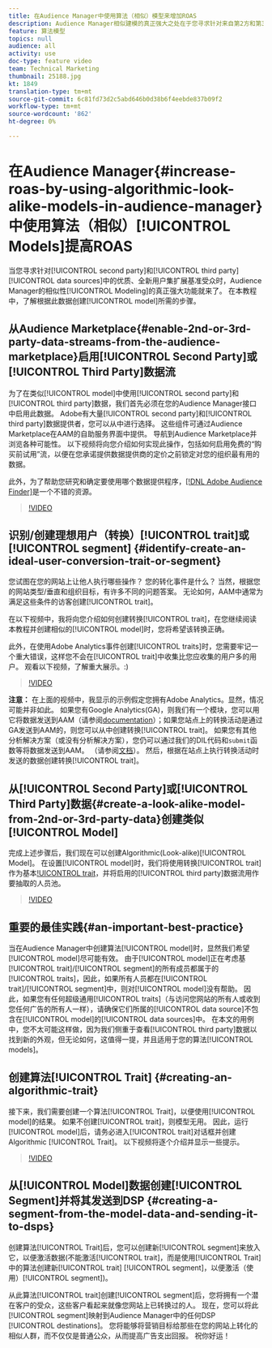 ```yaml
---
title: 在Audience Manager中使用算法（相似）模型来增加ROAS
description: Audience Manager相似建模的真正强大之处在于您寻求针对来自第2方和第3方数据源的全新高质量用户群扩展基准受众。 在本教程中，了解从此数据创建模型的步骤。
feature: 算法模型
topics: null
audience: all
activity: use
doc-type: feature video
team: Technical Marketing
thumbnail: 25188.jpg
kt: 1849
translation-type: tm+mt
source-git-commit: 6c81fd73d2c5abd646b0d38b6f4eebde837b09f2
workflow-type: tm+mt
source-wordcount: '862'
ht-degree: 0%

---
```



# 在Audience Manager{#increase-roas-by-using-algorithmic-look-alike-models-in-audience-manager}中使用算法（相似）[!UICONTROL Models]提高ROAS

当您寻求针对[!UICONTROL second party]和[!UICONTROL third party] [!UICONTROL data sources]中的优质、全新用户集扩展基准受众时，Audience Manager的相似性[!UICONTROL Modeling]的真正强大功能就来了。 在本教程中，了解根据此数据创建[!UICONTROL model]所需的步骤。

## 从Audience Marketplace{#enable-2nd-or-3rd-party-data-streams-from-the-audience-marketplace}启用[!UICONTROL Second Party]或[!UICONTROL Third Party]数据流

为了在类似[!UICONTROL model]中使用[!UICONTROL second party]和[!UICONTROL third party]数据，我们首先必须在您的Audience Manager接口中启用此数据。 Adobe有大量[!UICONTROL second party]和[!UICONTROL third party]数据提供者，您可以从中进行选择。 这些组件可通过Audience Marketplace在AAM的自助服务界面中提供。 导航到Audience Marketplace并浏览各种可能性。 以下视频将向您介绍如何实现此操作，包括如何启用免费的“购买前试用”流，以便在您承诺提供数据提供商的定价之前锁定对您的组织最有用的数据。

此外，为了帮助您研究和确定要使用哪个数据提供程序，[[!DNL Adobe Audience Finder]](https://www.adobe-audience-finder.com/)是一个不错的资源。

>[!VIDEO](https://video.tv.adobe.com/v/25188/?quality=12)

## 识别/创建理想用户（转换）[!UICONTROL trait]或[!UICONTROL segment] {#identify-create-an-ideal-user-conversion-trait-or-segment}

您试图在您的网站上让他人执行哪些操作？ 您的转化事件是什么？ 当然，根据您的网站类型/垂直和组织目标，有许多不同的问题答案。 无论如何，AAM中通常为满足这些条件的访客创建[!UICONTROL trait]。

在以下视频中，我将向您介绍如何创建转换[!UICONTROL trait]，在您继续阅读本教程并创建相似的[!UICONTROL model]时，您将希望该转换正确。

此外，在使用Adobe Analytics事件创建[!UICONTROL traits]时，您需要牢记一个重大错误，这样您不会在[!UICONTROL trait]中收集比您应收集的用户多的用户。 观看以下视频，了解重大展示。:)

>[!VIDEO](https://video.tv.adobe.com/v/23431/?quality=12)

**注意：** 在上面的视频中，我显示的示例假定您拥有Adobe Analytics。显然，情况可能并非如此。 如果您有Google Analytics(GA)，则我们有一个模块，您可以用它将数据发送到AAM（请参阅[documentation](https://marketing.adobe.com/resources/help/en_US/aam/dil-google-universal-analytics.html)）；如果您站点上的转换活动是通过GA发送到AAM的，则您可以从中创建转换[!UICONTROL trait]。 如果您有其他分析解决方案（或没有分析解决方案），您仍可以通过我们的DIL代码和`submit`函数等将数据发送到AAM。 （请参阅[文档](https://marketing.adobe.com/resources/help/en_US/aam/c_dil.html)）。 然后，根据在站点上执行转换活动时发送的数据创建转换[!UICONTROL trait]。

## 从[!UICONTROL Second Party]或[!UICONTROL Third Party]数据{#create-a-look-alike-model-from-2nd-or-3rd-party-data}创建类似[!UICONTROL Model]

完成上述步骤后，我们现在可以创建Algorithmic(Look-alike)[!UICONTROL Model]。 在设置[!UICONTROL model]时，我们将使用转换[!UICONTROL trait]作为基本[!UICONTROL trait](要重复的关键访客)，并将启用的[!UICONTROL third party]数据流用作要抽取的人员池。

>[!VIDEO](https://video.tv.adobe.com/v/25190/?quality-12)

## 重要的最佳实践{#an-important-best-practice}

当在Audience Manager中创建算法[!UICONTROL model]时，显然我们希望[!UICONTROL model]尽可能有效。 由于[!UICONTROL model]正在考虑基[!UICONTROL trait]/[!UICONTROL segment]的所有成员都属于的[!UICONTROL traits]，因此，如果所有人员都在[!UICONTROL trait]/[!UICONTROL segment]中，则对[!UICONTROL model]没有帮助。 因此，如果您有任何超级通用[!UICONTROL traits]（与访问您网站的所有人或收到您任何广告的所有人一样），请确保它们所属的[!UICONTROL data source]不包含在[!UICONTROL model]的[!UICONTROL data sources]中。 在本文的用例中，您不太可能这样做，因为我们侧重于查看[!UICONTROL third party]数据以找到新的外观，但无论如何，这值得一提，并且适用于您的算法[!UICONTROL models]。

## 创建算法[!UICONTROL Trait] {#creating-an-algorithmic-trait}

接下来，我们需要创建一个算法[!UICONTROL Trait]，以便使用[!UICONTROL model]的结果。 如果不创建[!UICONTROL trait]，则模型无用。 因此，运行[!UICONTROL model]后，请务必进入[!UICONTROL trait]对话框并创建Algorithmic [!UICONTROL Trait]。 以下视频将逐个介绍并显示一些提示。

>[!VIDEO](https://video.tv.adobe.com/v/25191/?quality=12)

## 从[!UICONTROL Model]数据创建[!UICONTROL Segment]并将其发送到DSP {#creating-a-segment-from-the-model-data-and-sending-it-to-dsps}

创建算法[!UICONTROL Trait]后，您可以创建新[!UICONTROL segment]来放入它，以便激活数据(不能激活[!UICONTROL trait]，而是使用[!UICONTROL Trait]中的算法创建新[!UICONTROL trait] [!UICONTROL segment]，以便激活（使用）[!UICONTROL segment])。

从此算法[!UICONTROL trait]创建[!UICONTROL segment]后，您将拥有一个潜在客户的受众，这些客户看起来就像您网站上已转换过的人。 现在，您可以将此[!UICONTROL segment]映射到Audience Manager中的任何DSP [!UICONTROL destinations]。 您将能够将营销目标给那些在您的网站上转化的相似人群，而不仅仅是普通公众，从而提高广告支出回报。 祝你好运！
